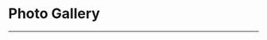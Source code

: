 <script setup>
    import Gallery from "../components/PhotoAlbum.vue"
</script>

# Photo Gallery
--- 

<Gallery />
